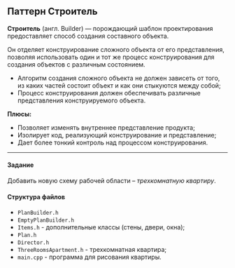 ## Паттерн Строитель

**Строитель** (англ. Builder) — порождающий шаблон проектирования предоставляет способ создания составного объекта.

Он отделяет конструирование сложного объекта от его представления, позволяя использовать один и тот же процесс конструирования для создания объектов с различным состоянием.

- Алгоритм создания сложного объекта не должен зависеть от того, из каких частей состоит объект и как они стыкуются между собой;
- Процесс конструирования должен обеспечивать различные представления конструируемого объекта.

**Плюсы:**

- Позволяет изменять внутреннее представление продукта;
- Изолирует код, реализующий конструирование и представление;
- Дает более тонкий контроль над процессом конструирования.

----------

#### Задание

Добавить новую схему рабочей области – *трехкомнатную квартиру*.

#### Структура файлов

- `PlanBuilder.h`
- `EmptyPlanBuilder.h`
- `Items.h` - дополнительные классы (стены, двери, окна);
- `Plan.h`
- `Director.h`
- `ThreeRoomsApartment.h` - трехкомнатная квартира;
- `main.cpp` - программа для рисования квартиры.


